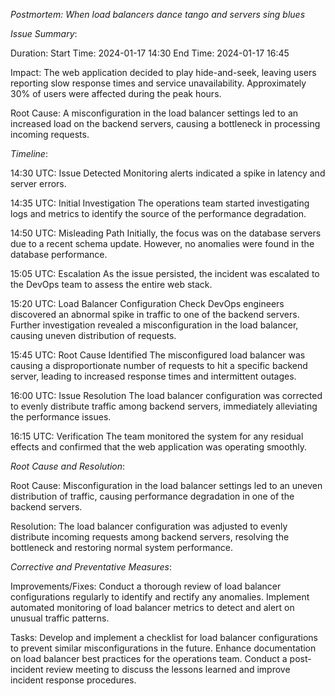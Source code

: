 *Postmortem: When load balancers dance tango and servers sing blues*

*Issue Summary*:

Duration:
	Start Time: 2024-01-17 14:30
	End Time: 2024-01-17 16:45

Impact:
	The web application decided to play hide-and-seek, leaving users reporting slow response times and service unavailability.
	Approximately 30% of users were affected during the peak hours.

Root Cause:
	A misconfiguration in the load balancer settings led to an increased load on the backend servers, causing a bottleneck in processing incoming requests.



*Timeline*:

14:30 UTC: Issue Detected
	Monitoring alerts indicated a spike in latency and server errors.

14:35 UTC: Initial Investigation
	The operations team started investigating logs and metrics to identify the source of the performance degradation.

14:50 UTC: Misleading Path
	Initially, the focus was on the database servers due to a recent schema update. However, no anomalies were found in the database performance.

15:05 UTC: Escalation
	As the issue persisted, the incident was escalated to the DevOps team to assess the entire web stack.

15:20 UTC: Load Balancer Configuration Check
	DevOps engineers discovered an abnormal spike in traffic to one of the backend servers. Further investigation revealed a misconfiguration in the load balancer, causing uneven distribution of requests.

15:45 UTC: Root Cause Identified
	The misconfigured load balancer was causing a disproportionate number of requests to hit a specific backend server, leading to increased response times and intermittent outages.

16:00 UTC: Issue Resolution
	The load balancer configuration was corrected to evenly distribute traffic among backend servers, immediately alleviating the performance issues.

16:15 UTC: Verification
	The team monitored the system for any residual effects and confirmed that the web application was operating smoothly.



*Root Cause and Resolution*:

Root Cause:
	Misconfiguration in the load balancer settings led to an uneven distribution of traffic, causing performance degradation in one of the backend servers.

Resolution:
	The load balancer configuration was adjusted to evenly distribute incoming requests among backend servers, resolving the bottleneck and restoring normal system performance.



*Corrective and Preventative Measures*:

Improvements/Fixes:
	Conduct a thorough review of load balancer configurations regularly to identify and rectify any anomalies.
	Implement automated monitoring of load balancer metrics to detect and alert on unusual traffic patterns.

Tasks:
	Develop and implement a checklist for load balancer configurations to prevent similar misconfigurations in the future.
	Enhance documentation on load balancer best practices for the operations team.
	Conduct a post-incident review meeting to discuss the lessons learned and improve incident response procedures.
